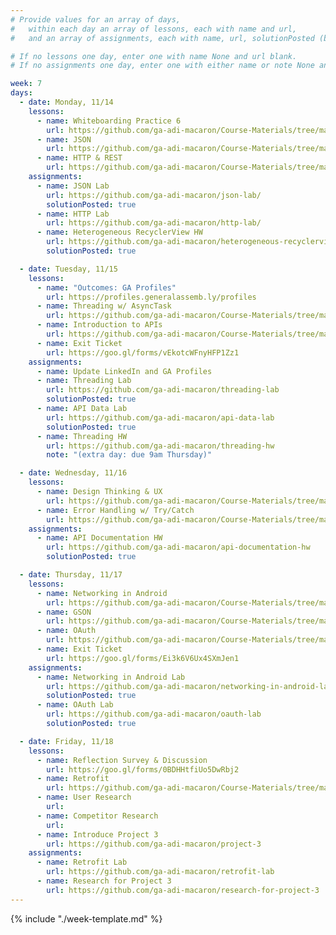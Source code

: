 ```yaml
---
# Provide values for an array of days,
#   within each day an array of lessons, each with name and url,
#   and an array of assignments, each with name, url, solutionPosted (boolean) and note.

# If no lessons one day, enter one with name None and url blank.
# If no assignments one day, enter one with either name or note None and url blank.

week: 7
days:
  - date: Monday, 11/14
    lessons:
      - name: Whiteboarding Practice 6
        url: https://github.com/ga-adi-macaron/Course-Materials/tree/master/lessons/computer-science-and-interview-prep/whiteboarding-practice-6
      - name: JSON
        url: https://github.com/ga-adi-macaron/Course-Materials/tree/master/lessons/web-communication/json-lesson
      - name: HTTP & REST
        url: https://github.com/ga-adi-macaron/Course-Materials/tree/master/lessons/web-communication/http-rest-lesson
    assignments:
      - name: JSON Lab
        url: https://github.com/ga-adi-macaron/json-lab/
        solutionPosted: true
      - name: HTTP Lab
        url: https://github.com/ga-adi-macaron/http-lab/
      - name: Heterogeneous RecyclerView HW
        url: https://github.com/ga-adi-macaron/heterogeneous-recyclerview-hw
        solutionPosted: true

  - date: Tuesday, 11/15
    lessons:
      - name: "Outcomes: GA Profiles"
        url: https://profiles.generalassemb.ly/profiles
      - name: Threading w/ AsyncTask
        url: https://github.com/ga-adi-macaron/Course-Materials/tree/master/lessons/android-technologies-and-services/threading-lesson
      - name: Introduction to APIs
        url: https://github.com/ga-adi-macaron/Course-Materials/tree/master/lessons/web-communication/api-intro-lesson
      - name: Exit Ticket
        url: https://goo.gl/forms/vEkotcWFnyHFP1Zz1
    assignments:
      - name: Update LinkedIn and GA Profiles
      - name: Threading Lab
        url: https://github.com/ga-adi-macaron/threading-lab
        solutionPosted: true
      - name: API Data Lab
        url: https://github.com/ga-adi-macaron/api-data-lab
        solutionPosted: true
      - name: Threading HW
        url: https://github.com/ga-adi-macaron/threading-hw
        note: "(extra day: due 9am Thursday)"

  - date: Wednesday, 11/16
    lessons:
      - name: Design Thinking & UX
        url: https://github.com/ga-adi-macaron/Course-Materials/tree/master/lessons/product-development/design-thinking-and-ux-lesson
      - name: Error Handling w/ Try/Catch
        url: https://github.com/ga-adi-macaron/Course-Materials/tree/master/lessons/programming-fundamentals-in-java/error-handling-with-try-catch
    assignments:
      - name: API Documentation HW
        url: https://github.com/ga-adi-macaron/api-documentation-hw
        solutionPosted: true

  - date: Thursday, 11/17
    lessons:
      - name: Networking in Android
        url: https://github.com/ga-adi-macaron/Course-Materials/tree/master/lessons/web-communication/networking-in-android-lesson
      - name: GSON
        url: https://github.com/ga-adi-macaron/Course-Materials/tree/master/lessons/web-communication/gson-lesson
      - name: OAuth
        url: https://github.com/ga-adi-macaron/Course-Materials/tree/master/lessons/web-communication/oauth-lesson
      - name: Exit Ticket
        url: https://goo.gl/forms/Ei3k6V6Ux4SXmJen1
    assignments:
      - name: Networking in Android Lab
        url: https://github.com/ga-adi-macaron/networking-in-android-lab
        solutionPosted: true
      - name: OAuth Lab
        url: https://github.com/ga-adi-macaron/oauth-lab
        solutionPosted: true

  - date: Friday, 11/18
    lessons:
      - name: Reflection Survey & Discussion
        url: https://goo.gl/forms/0BDHHtfiUo5DwRbj2
      - name: Retrofit
        url: https://github.com/ga-adi-macaron/Course-Materials/tree/master/lessons/web-communication/retrofit-lesson
      - name: User Research
        url: 
      - name: Competitor Research
        url: 
      - name: Introduce Project 3
        url: https://github.com/ga-adi-macaron/project-3
    assignments:
      - name: Retrofit Lab
        url: https://github.com/ga-adi-macaron/retrofit-lab
      - name: Research for Project 3
        url: https://github.com/ga-adi-macaron/research-for-project-3
---
```


{% include "./week-template.md" %}
